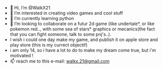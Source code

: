 - 👋 Hi, I’m @WalkX21
- 👀 I’m interested in creating video games and cool stuff
- 🌱 I’m currently learning python
- 💞️ I’m looking to collaborate on a futur 2d game (like undertale*, or like pokemon red.., with some sea of stars* graphics or mecanics(the fact that you can fight someone, talk to some pnj's..).
- I wish i could one day make my game, and publish it on apple store and play store (this is my currect objectif)
- i am only 14, so i have a lot to do to make my dream come true, but i'm motivated !
- 📫 reach me to this e-mail: walkx.21@gmail.com

<!---
WalkX21/WalkX21 is a ✨ special ✨ repository because its `README.md` (this file) appears on your GitHub profile.
You can click the Preview link to take a look at your changes.
--->

